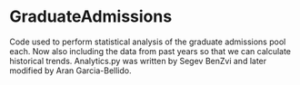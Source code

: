 # GraduateAdmissions

Code used to perform statistical analysis of the graduate admissions pool each. Now also including the data from past years so that we can calculate historical trends. 
Analytics.py was written by Segev BenZvi and later modified by Aran Garcia-Bellido. 
